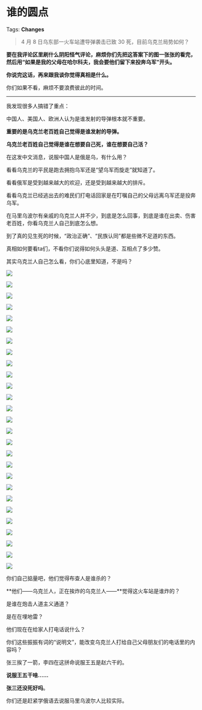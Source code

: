 # 谁的圆点

Tags: **Changes**

> 4 月 8 日乌东部一火车站遭导弹袭击已致 30 死，目前乌克兰局势如何？



**要在我评论区里刷什么阴阳怪气评论，麻烦你们先把这答案下的图一张张的看完，然后用“如果是我的父母在哈尔科夫，我会要他们留下来投奔乌军”开头。**

**你说完这话，再来跟我谈你觉得真相是什么。**

你们如果不看，麻烦不要浪费彼此的时间。



---

我发现很多人搞错了重点：

中国人、美国人、欧洲人认为是谁发射的导弹根本就不重要。

**重要的是乌克兰老百姓自己觉得是谁发射的导弹。**

**乌克兰老百姓自己觉得是谁在想要自己死，谁在想要自己活？**

在这发中文消息，说服中国人是俄是乌，有什么用？

看看乌克兰的平民是跑去拥抱乌军还是“望乌军而旋走”就知道了。

看看俄军是受到越来越大的欢迎，还是受到越来越大的排斥。

看看乌克兰已经逃出去的难民们打电话回家是在叮嘱自己的父母远离乌军还是投奔乌军。

在马里乌波尔有亲戚的乌克兰人并不少，到底是怎么回事，到底是谁在出卖、伤害老百姓，你看乌克兰人自己到底怎么想。

到了真的见生死的时候，“政治正确”、“民族认同”都是些微不足道的东西。

真相如何要看ta们，不看你们说得如何头头是道、互相点了多少赞。

其实乌克兰人自己怎么看，你们心底里知道，不是吗？

![](https://pica.zhimg.com/50/v2-f8cebc7b061d63ef646ffc007e0afd7e_720w.jpg?source=1940ef5c)  


![](https://picx.zhimg.com/50/v2-26371fd35c3227b881f6ed7bf3b2757d_720w.jpg?source=1940ef5c)  


![](https://picx.zhimg.com/50/v2-3deeff1383ffbcbb57d546484bbfbb9b_720w.jpg?source=1940ef5c)  


![](https://picx.zhimg.com/50/v2-45afc1feb21c2f5383a340da68ed1c21_720w.jpg?source=1940ef5c)  


![](https://pic1.zhimg.com/50/v2-e7ad50785dae10f36b2b798955441cee_720w.jpg?source=1940ef5c)  


![](https://picx.zhimg.com/50/v2-ce73310ec06315846ae707bb62fd81e3_720w.jpg?source=1940ef5c)  


![](https://picx.zhimg.com/50/v2-a80383c857e97c0e1928b82e7002a3d1_720w.jpg?source=1940ef5c)  


![](https://pic1.zhimg.com/50/v2-e6da1b0d35d111f8d1624710f74ba720_720w.jpg?source=1940ef5c)  


![](https://pic1.zhimg.com/50/v2-00646164bc31bc01808d153b8ef78d1d_720w.jpg?source=1940ef5c)  


![](https://pica.zhimg.com/50/v2-ba828be40a4651d7a39c69916c7aae82_720w.jpg?source=1940ef5c)  


![](https://pica.zhimg.com/50/v2-bcb361fc99ad31153039923605c53f27_720w.jpg?source=1940ef5c)  


![](https://pica.zhimg.com/50/v2-767145987edc295a7bd3c503af1dafdd_720w.jpg?source=1940ef5c)  


![](https://picx.zhimg.com/50/v2-dd0dd70d395c368da9d616bd8e05f27b_720w.jpg?source=1940ef5c)  


![](https://picx.zhimg.com/50/v2-36557c01da88cc94f5a6811f52d31dc2_720w.jpg?source=1940ef5c)  


![](https://pica.zhimg.com/50/v2-19744fd91aa76a5b73de165b484fd102_720w.jpg?source=1940ef5c)  


![](https://picx.zhimg.com/50/v2-7b7b8ebe370302e5735438e6551878ea_720w.jpg?source=1940ef5c)  


![](https://picx.zhimg.com/50/v2-59a177fc751fd1f4f0a2b387d6d00be2_720w.jpg?source=1940ef5c)  


![](https://pic1.zhimg.com/50/v2-752ab4e2195c716a37df95f277cce68b_720w.jpg?source=1940ef5c)  


![](https://picx.zhimg.com/50/v2-9d9e80c5b4d48e51bec31d54091815cd_720w.jpg?source=1940ef5c)  


![](https://picx.zhimg.com/50/v2-988511fb26a600476407d8becf4b1c1a_720w.jpg?source=1940ef5c)  


![](https://picx.zhimg.com/50/v2-848cc5d5168a7c88a02dfd11ae6c4343_720w.jpg?source=1940ef5c)  


![](https://pica.zhimg.com/50/v2-08a2b18b8e68be9eee025f3f8f8544fd_720w.jpg?source=1940ef5c)  


![](https://picx.zhimg.com/50/v2-2bd0ea098fbfa5d9418018dccb1eec39_720w.jpg?source=1940ef5c)  


![](https://pic1.zhimg.com/50/v2-413d76ee627da04e6e85976614d45750_720w.jpg?source=1940ef5c)  


![](https://pic1.zhimg.com/50/v2-925901e7c7d4858d306844ab2230fece_720w.jpg?source=1940ef5c)  


![](https://picx.zhimg.com/50/v2-408bb6ce13dbc329bc4e9036db569bac_720w.jpg?source=1940ef5c)  


![](https://picx.zhimg.com/50/v2-183ee10a9448e4f2c345eecd6e61d06b_720w.jpg?source=1940ef5c)  


你们自己掂量吧，他们觉得布查人是谁杀的？

**他们——乌克兰人，正在挨炸的乌克兰人——**觉得这火车站是谁炸的？

是谁在炮击人道主义通道？

是在在埋地雷？

他们现在在给家人打电话说什么？

你们这些振振有词的“说明文”，能改变乌克兰人打给自己父母朋友们的电话里的内容吗？

张三挨了一箭，李四在这拼命说服王五是赵六干的。

**说服王五干啥……**

**张三还没死好吗**。

你们还是赶紧学俄语去说服马里乌波尔人比较实际。



